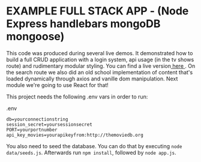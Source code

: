 # EXAMPLE FULL STACK APP - (Node Express handlebars mongoDB mongoose)

This code was produced during several live demos. It demonstrated how to build a full CRUD application with a login system, api usage (in the tv shows route) and rudimentary modular styling. You can find a live version<a href="https://movie-app-ironhack.herokuapp.com/"> here </a>. On the search route we also did an old school implementation of content that's loaded dynamically through axios and vanille dom manipulation. Next module we're going to use React for that!

This project needs the following .env vars in order to run:

.env
```
db=yourconnectionstring
session_secret=yoursessionsecret
PORT=yourportnumber
api_key_movies=yourapikeyfrom:http://themoviedb.org
```
You also need to seed the database. You can do that by executing `node data/seeds.js`. Afterwards run `npm install`, followed by `node app.js`.
